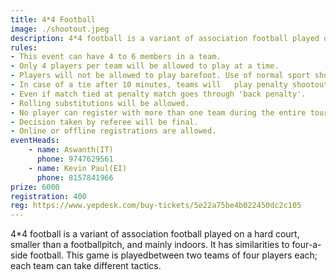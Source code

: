```yaml
---
title: 4*4 Football
image: ./shootout.jpeg
description: 4*4 football is a variant of association football played on a hard court, smaller than a football pitch, and mainly indoors. It has similarities to four-a-side football. This game is played between two teams of four players each; each team can take different tactics.
rules: 
- This event can have 4 to 6 members in a team.
- Only 4 players per team will be allowed to play at a time.
- Players will not be allowed to play barefoot. Use of normal sport shoes or football studs is allowed. We also encourage you to get your own shin guards, which are of prime importance for your  safety.
- In case of a tie after 10 minutes, teams will   play penalty shootout.
- Even if match tied at penalty match goes through 'back penalty'.
- Rolling substitutions will be allowed.
- No player can register with more than one team during the entire tournament.
- Decision taken by referee will be final.
- Online or offline registrations are allowed.
eventHeads:
    - name: Aswanth(IT)
      phone: 9747629561
    - name: Kevin Paul(EI)
      phone: 8157841966
prize: 6000
registration: 400
reg: https://www.yepdesk.com/buy-tickets/5e22a75be4b022450dc2c105
---
```

4*4 football is a variant of association football played on a hard court, smaller than a footballpitch, and mainly indoors. It has similarities to four-a-side football. This game is playedbetween two teams of four players each; each team can take different tactics.
